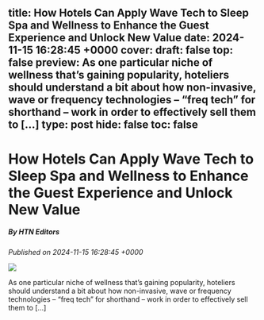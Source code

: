 title: How Hotels Can Apply Wave Tech to Sleep Spa and Wellness to Enhance the Guest Experience and Unlock New Value
date: 2024-11-15 16:28:45 +0000
cover: 
draft: false
top: false
preview: As one particular niche of wellness that’s gaining popularity, hoteliers should understand a bit about how non-invasive, wave or frequency technologies – “freq tech” for shorthand – work in order to effectively sell them to [...]
type: post
hide: false
toc: false
---

# How Hotels Can Apply Wave Tech to Sleep Spa and Wellness to Enhance the Guest Experience and Unlock New Value
##### By HTN Editors
_Published on 2024-11-15 16:28:45 +0000_

![](https://hoteltechnologynews.com/wp-content/uploads/2024/11/Hotel_Due_Torri_Verona_HealthWellnessCentre_4.jpg)

As one particular niche of wellness that’s gaining popularity, hoteliers should understand a bit about how non-invasive, wave or frequency technologies – “freq tech” for shorthand – work in order to effectively sell them to \[...\]
